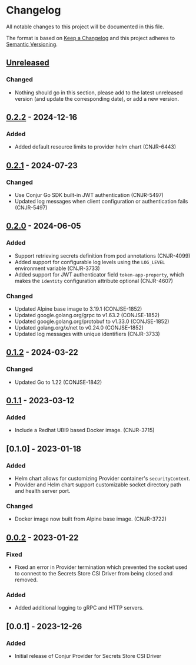 # Changelog
All notable changes to this project will be documented in this file.

The format is based on [Keep a Changelog](http://keepachangelog.com/en/1.0.0/)
and this project adheres to [Semantic Versioning](http://semver.org/spec/v2.0.0.html).

## [Unreleased]

### Changed
- Nothing should go in this section, please add to the latest unreleased version
  (and update the corresponding date), or add a new version.

## [0.2.2] - 2024-12-16

### Added
- Added default resource limits to provider helm chart (CNJR-6443)

## [0.2.1] - 2024-07-23

### Changed
- Use Conjur Go SDK built-in JWT authentication (CNJR-5497)
- Updated log messages when client configuration or authentication fails (CNJR-5497)

## [0.2.0] - 2024-06-05

### Added
- Support retrieving secrets definition from pod annotations (CNJR-4099)
- Added support for configurable log levels using the `LOG_LEVEL` environment
  variable (CNJR-3733)
- Added support for JWT authenticator field `token-app-property`, which makes
  the `identity` configuration attribute optional (CNJR-4607)

### Changed
- Updated Alpine base image to 3.19.1 (CONJSE-1852)
- Updated google.golang.org/grpc to v1.63.2 (CONJSE-1852)
- Updated google.golang.org/protobuf to v1.33.0 (CONJSE-1852)
- Updated golang.org/x/net to v0.24.0 (CONJSE-1852)
- Updated log messages with unique identifiers (CNJR-3733)

## [0.1.2] - 2024-03-22

### Changed
- Updated Go to 1.22 (CONJSE-1842)

## [0.1.1] - 2023-03-12

### Added
- Include a Redhat UBI9 based Docker image. (CNJR-3715)

## [0.1.0] - 2023-01-18

### Added
- Helm chart allows for customizing Provider container's `securityContext`.
- Provider and Helm chart support customizable socket directory path and health
  server port.

### Changed
- Docker image now built from Alpine base image. (CNJR-3722)

## [0.0.2] - 2023-01-22

### Fixed
- Fixed an error in Provider termination which prevented the socket used to
  connect to the Secrets Store CSI Driver from being closed and removed.

### Added
- Added additional logging to gRPC and HTTP servers.

## [0.0.1] - 2023-12-26

### Added
- Initial release of Conjur Provider for Secrets Store CSI Driver

[Unreleased]: https://github.com/cyberark/conjur-k8s-csi-provider/compare/v0.2.2...HEAD
[0.2.2]: https://github.com/cyberark/conjur-k8s-csi-provider/compare/v0.2.1...v0.2.2
[0.2.1]: https://github.com/cyberark/conjur-k8s-csi-provider/compare/v0.2.0...v0.2.1
[0.2.0]: https://github.com/cyberark/conjur-k8s-csi-provider/compare/v0.1.2...v0.2.0
[0.1.2]: https://github.com/cyberark/conjur-k8s-csi-provider/compare/v0.1.1...v0.1.2
[0.1.1]: https://github.com/cyberark/conjur-k8s-csi-provider/compare/v0.0.2...v0.1.1
[0.0.2]: https://github.com/cyberark/conjur-k8s-csi-provider/releases/tag/v0.0.2

